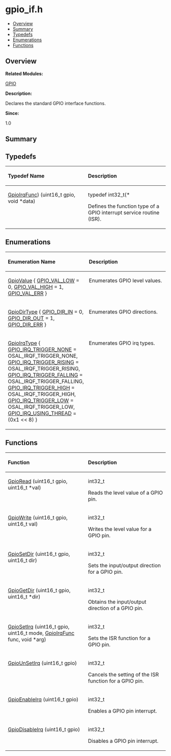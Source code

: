 # gpio\_if.h<a name="EN-US_TOPIC_0000001055518056"></a>

-   [Overview](#section597261440165627)
-   [Summary](#section730195322165627)
-   [Typedefs](#typedef-members)
-   [Enumerations](#enum-members)
-   [Functions](#func-members)

## **Overview**<a name="section597261440165627"></a>

**Related Modules:**

[GPIO](gpio.md)

**Description:**

Declares the standard GPIO interface functions. 

**Since:**

1.0

## **Summary**<a name="section730195322165627"></a>

## Typedefs<a name="typedef-members"></a>

<a name="table1761909882165627"></a>
<table><thead align="left"><tr id="row1453436489165627"><th class="cellrowborder" valign="top" width="50%" id="mcps1.1.3.1.1"><p id="p1981564135165627"><a name="p1981564135165627"></a><a name="p1981564135165627"></a>Typedef Name</p>
</th>
<th class="cellrowborder" valign="top" width="50%" id="mcps1.1.3.1.2"><p id="p653632365165627"><a name="p653632365165627"></a><a name="p653632365165627"></a>Description</p>
</th>
</tr>
</thead>
<tbody><tr id="row671745757165627"><td class="cellrowborder" valign="top" width="50%" headers="mcps1.1.3.1.1 "><p id="p1179765151165627"><a name="p1179765151165627"></a><a name="p1179765151165627"></a><a href="gpio.md#ga8f3b7d0f0aaa1da8117781efe4b1670e">GpioIrqFunc</a>) (uint16_t gpio, void *data)</p>
</td>
<td class="cellrowborder" valign="top" width="50%" headers="mcps1.1.3.1.2 "><p id="p1547436729165627"><a name="p1547436729165627"></a><a name="p1547436729165627"></a>typedef int32_t(* </p>
<p id="p926292812165627"><a name="p926292812165627"></a><a name="p926292812165627"></a>Defines the function type of a GPIO interrupt service routine (ISR). </p>
</td>
</tr>
</tbody>
</table>

## Enumerations<a name="enum-members"></a>

<a name="table1634060585165627"></a>
<table><thead align="left"><tr id="row1739184713165627"><th class="cellrowborder" valign="top" width="50%" id="mcps1.1.3.1.1"><p id="p501398085165627"><a name="p501398085165627"></a><a name="p501398085165627"></a>Enumeration Name</p>
</th>
<th class="cellrowborder" valign="top" width="50%" id="mcps1.1.3.1.2"><p id="p1846407080165627"><a name="p1846407080165627"></a><a name="p1846407080165627"></a>Description</p>
</th>
</tr>
</thead>
<tbody><tr id="row1492964704165627"><td class="cellrowborder" valign="top" width="50%" headers="mcps1.1.3.1.1 "><p id="p368118343165627"><a name="p368118343165627"></a><a name="p368118343165627"></a><a href="gpio.md#ga6a25a3efddf2301c7b01a7f0af44fb11">GpioValue</a> { <a href="gpio.md#gga6a25a3efddf2301c7b01a7f0af44fb11aff32e096d7022208ae0dc00c95bd8e08">GPIO_VAL_LOW</a> = 0, <a href="gpio.md#gga6a25a3efddf2301c7b01a7f0af44fb11a9b9c172b01ce33bb20764c8dd5c7835f">GPIO_VAL_HIGH</a> = 1, <a href="gpio.md#gga6a25a3efddf2301c7b01a7f0af44fb11a6f009070245b6c7d3b48e990b2cc133a">GPIO_VAL_ERR</a> }</p>
</td>
<td class="cellrowborder" valign="top" width="50%" headers="mcps1.1.3.1.2 "><p id="p1333265906165627"><a name="p1333265906165627"></a><a name="p1333265906165627"></a>Enumerates GPIO level values. </p>
</td>
</tr>
<tr id="row937571809165627"><td class="cellrowborder" valign="top" width="50%" headers="mcps1.1.3.1.1 "><p id="p107359730165627"><a name="p107359730165627"></a><a name="p107359730165627"></a><a href="gpio.md#ga71f27d3ba7ca04d9448199fca38ae19d">GpioDirType</a> { <a href="gpio.md#gga71f27d3ba7ca04d9448199fca38ae19da3881053acb92aad7798425cdbb565fff">GPIO_DIR_IN</a> = 0, <a href="gpio.md#gga71f27d3ba7ca04d9448199fca38ae19da73c68266253638e2246dda97a0d65d91">GPIO_DIR_OUT</a> = 1, <a href="gpio.md#gga71f27d3ba7ca04d9448199fca38ae19da13b9029a753d3c4a2fad6f863f5161bd">GPIO_DIR_ERR</a> }</p>
</td>
<td class="cellrowborder" valign="top" width="50%" headers="mcps1.1.3.1.2 "><p id="p1090080047165627"><a name="p1090080047165627"></a><a name="p1090080047165627"></a>Enumerates GPIO directions. </p>
</td>
</tr>
<tr id="row36782057165627"><td class="cellrowborder" valign="top" width="50%" headers="mcps1.1.3.1.1 "><p id="p1949851548165627"><a name="p1949851548165627"></a><a name="p1949851548165627"></a><a href="gpio.md#ga55c74906cd839809c65a2291ce19e71a">GpioIrqType</a> {   <a href="gpio.md#gga55c74906cd839809c65a2291ce19e71aa40ed077c119ad44296a7ac1225fc972f">GPIO_IRQ_TRIGGER_NONE</a> = OSAL_IRQF_TRIGGER_NONE, <a href="gpio.md#gga55c74906cd839809c65a2291ce19e71aa5a430b37575029938aef1c7dbd6f250f">GPIO_IRQ_TRIGGER_RISING</a> = OSAL_IRQF_TRIGGER_RISING, <a href="gpio.md#gga55c74906cd839809c65a2291ce19e71aae7f7ea98de573e579df8b8285d9f702b">GPIO_IRQ_TRIGGER_FALLING</a> = OSAL_IRQF_TRIGGER_FALLING, <a href="gpio.md#gga55c74906cd839809c65a2291ce19e71aaa4c97595a61dd70d0ffa897ad8360a2c">GPIO_IRQ_TRIGGER_HIGH</a> = OSAL_IRQF_TRIGGER_HIGH,   <a href="gpio.md#gga55c74906cd839809c65a2291ce19e71aa6ef14795012fbe7f49dbe4632fe27f13">GPIO_IRQ_TRIGGER_LOW</a> = OSAL_IRQF_TRIGGER_LOW, <a href="gpio.md#gga55c74906cd839809c65a2291ce19e71aa61e24a0c48897272a7feaf5ffb8888aa">GPIO_IRQ_USING_THREAD</a> = (0x1 &lt;&lt; 8) }</p>
</td>
<td class="cellrowborder" valign="top" width="50%" headers="mcps1.1.3.1.2 "><p id="p1514673092165627"><a name="p1514673092165627"></a><a name="p1514673092165627"></a>Enumerates GPIO irq types. </p>
</td>
</tr>
</tbody>
</table>

## Functions<a name="func-members"></a>

<a name="table438441346165627"></a>
<table><thead align="left"><tr id="row1699578311165627"><th class="cellrowborder" valign="top" width="50%" id="mcps1.1.3.1.1"><p id="p1245983615165627"><a name="p1245983615165627"></a><a name="p1245983615165627"></a>Function</p>
</th>
<th class="cellrowborder" valign="top" width="50%" id="mcps1.1.3.1.2"><p id="p1280609058165627"><a name="p1280609058165627"></a><a name="p1280609058165627"></a>Description</p>
</th>
</tr>
</thead>
<tbody><tr id="row2032839281165627"><td class="cellrowborder" valign="top" width="50%" headers="mcps1.1.3.1.1 "><p id="p851183550165627"><a name="p851183550165627"></a><a name="p851183550165627"></a><a href="gpio.md#ga267cb09db1f12ac3f08f847e4141f3c5">GpioRead</a> (uint16_t gpio, uint16_t *val)</p>
</td>
<td class="cellrowborder" valign="top" width="50%" headers="mcps1.1.3.1.2 "><p id="p2118065701165627"><a name="p2118065701165627"></a><a name="p2118065701165627"></a>int32_t </p>
<p id="p1383677726165627"><a name="p1383677726165627"></a><a name="p1383677726165627"></a>Reads the level value of a GPIO pin. </p>
</td>
</tr>
<tr id="row2092888972165627"><td class="cellrowborder" valign="top" width="50%" headers="mcps1.1.3.1.1 "><p id="p461656783165627"><a name="p461656783165627"></a><a name="p461656783165627"></a><a href="gpio.md#ga7dee8242ba9335b3217635ba64764bc4">GpioWrite</a> (uint16_t gpio, uint16_t val)</p>
</td>
<td class="cellrowborder" valign="top" width="50%" headers="mcps1.1.3.1.2 "><p id="p910352462165627"><a name="p910352462165627"></a><a name="p910352462165627"></a>int32_t </p>
<p id="p910263908165627"><a name="p910263908165627"></a><a name="p910263908165627"></a>Writes the level value for a GPIO pin. </p>
</td>
</tr>
<tr id="row342037523165627"><td class="cellrowborder" valign="top" width="50%" headers="mcps1.1.3.1.1 "><p id="p1591150357165627"><a name="p1591150357165627"></a><a name="p1591150357165627"></a><a href="gpio.md#ga5c628216d209fa76c69eca69856bc0ae">GpioSetDir</a> (uint16_t gpio, uint16_t dir)</p>
</td>
<td class="cellrowborder" valign="top" width="50%" headers="mcps1.1.3.1.2 "><p id="p1573979553165627"><a name="p1573979553165627"></a><a name="p1573979553165627"></a>int32_t </p>
<p id="p1005107869165627"><a name="p1005107869165627"></a><a name="p1005107869165627"></a>Sets the input/output direction for a GPIO pin. </p>
</td>
</tr>
<tr id="row42396618165627"><td class="cellrowborder" valign="top" width="50%" headers="mcps1.1.3.1.1 "><p id="p653173781165627"><a name="p653173781165627"></a><a name="p653173781165627"></a><a href="gpio.md#ga6eb1536930b7ec5e263667ba30dfc6fb">GpioGetDir</a> (uint16_t gpio, uint16_t *dir)</p>
</td>
<td class="cellrowborder" valign="top" width="50%" headers="mcps1.1.3.1.2 "><p id="p145706587165627"><a name="p145706587165627"></a><a name="p145706587165627"></a>int32_t </p>
<p id="p1443798384165627"><a name="p1443798384165627"></a><a name="p1443798384165627"></a>Obtains the input/output direction of a GPIO pin. </p>
</td>
</tr>
<tr id="row1077543610165627"><td class="cellrowborder" valign="top" width="50%" headers="mcps1.1.3.1.1 "><p id="p1461787821165627"><a name="p1461787821165627"></a><a name="p1461787821165627"></a><a href="gpio.md#ga6ea5d16b8d73cb74e36d367f05cb7f6e">GpioSetIrq</a> (uint16_t gpio, uint16_t mode, <a href="gpio.md#ga8f3b7d0f0aaa1da8117781efe4b1670e">GpioIrqFunc</a> func, void *arg)</p>
</td>
<td class="cellrowborder" valign="top" width="50%" headers="mcps1.1.3.1.2 "><p id="p795893900165627"><a name="p795893900165627"></a><a name="p795893900165627"></a>int32_t </p>
<p id="p1394270521165627"><a name="p1394270521165627"></a><a name="p1394270521165627"></a>Sets the ISR function for a GPIO pin. </p>
</td>
</tr>
<tr id="row74047040165627"><td class="cellrowborder" valign="top" width="50%" headers="mcps1.1.3.1.1 "><p id="p408516826165627"><a name="p408516826165627"></a><a name="p408516826165627"></a><a href="gpio.md#ga0e417971d72956f64a3160525c2be19f">GpioUnSetIrq</a> (uint16_t gpio)</p>
</td>
<td class="cellrowborder" valign="top" width="50%" headers="mcps1.1.3.1.2 "><p id="p1842323518165627"><a name="p1842323518165627"></a><a name="p1842323518165627"></a>int32_t </p>
<p id="p1463855634165627"><a name="p1463855634165627"></a><a name="p1463855634165627"></a>Cancels the setting of the ISR function for a GPIO pin. </p>
</td>
</tr>
<tr id="row671508552165627"><td class="cellrowborder" valign="top" width="50%" headers="mcps1.1.3.1.1 "><p id="p1395453591165627"><a name="p1395453591165627"></a><a name="p1395453591165627"></a><a href="gpio.md#gafcf00796a949245d665e672ae0294aee">GpioEnableIrq</a> (uint16_t gpio)</p>
</td>
<td class="cellrowborder" valign="top" width="50%" headers="mcps1.1.3.1.2 "><p id="p1230055709165627"><a name="p1230055709165627"></a><a name="p1230055709165627"></a>int32_t </p>
<p id="p1387704037165627"><a name="p1387704037165627"></a><a name="p1387704037165627"></a>Enables a GPIO pin interrupt. </p>
</td>
</tr>
<tr id="row2836940165627"><td class="cellrowborder" valign="top" width="50%" headers="mcps1.1.3.1.1 "><p id="p313479786165627"><a name="p313479786165627"></a><a name="p313479786165627"></a><a href="gpio.md#gafa01dc510f26d5aff102d72679920929">GpioDisableIrq</a> (uint16_t gpio)</p>
</td>
<td class="cellrowborder" valign="top" width="50%" headers="mcps1.1.3.1.2 "><p id="p131265760165627"><a name="p131265760165627"></a><a name="p131265760165627"></a>int32_t </p>
<p id="p1923717925165627"><a name="p1923717925165627"></a><a name="p1923717925165627"></a>Disables a GPIO pin interrupt. </p>
</td>
</tr>
</tbody>
</table>

